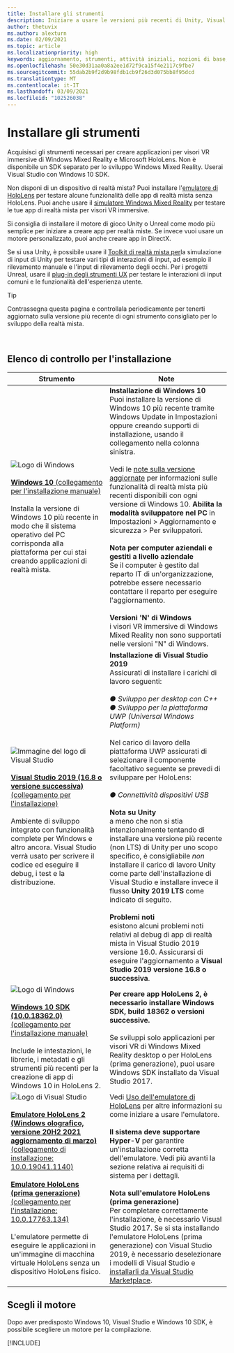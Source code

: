 ```yaml
---
title: Installare gli strumenti
description: Iniziare a usare le versioni più recenti di Unity, Visual Studio e degli strumenti consigliati per lo sviluppo per HoloLens e VR.
author: thetuvix
ms.author: alexturn
ms.date: 02/09/2021
ms.topic: article
ms.localizationpriority: high
keywords: aggiornamento, strumenti, attività iniziali, nozioni di base, unity, visual studio, toolkit, visore VR realtà mista, visore VR di windows mixed reality, visore per realtà virtuale, installazione, Windows, HoloLens, emulatore, unreal, openxr
ms.openlocfilehash: 50e30d31aa0a8a2ee1d72f9ca15f4e2117c9fbe7
ms.sourcegitcommit: 55dab2b9f2d9b98fdb1cb9f26d3d075bb8f95dcd
ms.translationtype: MT
ms.contentlocale: it-IT
ms.lasthandoff: 03/09/2021
ms.locfileid: "102526038"
---
```

# <a name="install-the-tools"></a>Installare gli strumenti

Acquisisci gli strumenti necessari per creare applicazioni per visori VR immersive di Windows Mixed Reality e Microsoft HoloLens. Non è disponibile un SDK separato per lo sviluppo Windows Mixed Reality. Userai Visual Studio con Windows 10 SDK.

Non disponi di un dispositivo di realtà mista? Puoi installare l'[emulatore di HoloLens](platform-capabilities-and-apis/using-the-hololens-emulator.md) per testare alcune funzionalità delle app di realtà mista senza HoloLens. Puoi anche usare il [simulatore Windows Mixed Reality](platform-capabilities-and-apis/using-the-windows-mixed-reality-simulator.md) per testare le tue app di realtà mista per visori VR immersive. 

Si consiglia di installare il motore di gioco Unity o Unreal come modo più semplice per iniziare a creare app per realtà miste. Se invece vuoi usare un motore personalizzato, puoi anche creare app in DirectX.

Se si usa Unity, è possibile usare il [Toolkit di realtà mista per](https://github.com/Microsoft/MixedRealityToolkit-Unity)la simulazione di input di Unity per testare vari tipi di interazioni di input, ad esempio il rilevamento manuale e l'input di rilevamento degli occhi. Per i progetti Unreal, usare il [plug-in degli strumenti UX](https://github.com/microsoft/MixedReality-UXTools-Unreal) per testare le interazioni di input comuni e le funzionalità dell'esperienza utente.

>[!TIP]
>Contrassegna questa pagina e controllala periodicamente per tenerti aggiornato sulla versione più recente di ogni strumento consigliato per lo sviluppo della realtà mista.

<br>

## <a name="installation-checklist"></a>Elenco di controllo per l'installazione


| Strumento | Note |
|---------|---------|
| ![Logo di Windows](images/Windows10_logo.png)<br><br><a href="https://www.microsoft.com/software-download/windows10" target="_blank">**Windows 10** (collegamento per l'installazione manuale)</a><br><br>Installa la versione di Windows 10 più recente in modo che il sistema operativo del PC corrisponda alla piattaforma per cui stai creando applicazioni di realtà mista.  | **Installazione di Windows 10** <br> Puoi installare la versione di Windows 10 più recente tramite Windows Update in Impostazioni oppure creando supporti di installazione, usando il collegamento nella colonna sinistra. <br><br>Vedi le [note sulla versione aggiornate](https://docs.microsoft.com/windows/mixed-reality/enthusiast-guide/release-notes-october-2018.md) per informazioni sulle funzionalità di realtà mista più recenti disponibili con ogni versione di Windows 10. **Abilita la modalità sviluppatore nel PC** in Impostazioni > Aggiornamento e sicurezza > Per sviluppatori. <br><br> **Nota per computer aziendali e gestiti a livello aziendale**<br>Se il computer è gestito dal reparto IT di un'organizzazione, potrebbe essere necessario contattare il reparto per eseguire l'aggiornamento. <br><br> **Versioni 'N' di Windows**<br> i visori VR immersive di Windows Mixed Reality non sono supportati nelle versioni "N" di Windows. |
| ![Immagine del logo di Visual Studio](images/visualstudio_logo.png)<br><br><a href="https://visualstudio.microsoft.com/downloads/" target="_blank">**Visual Studio 2019 (16.8 o versione successiva)** (collegamento per l'installazione)</a> <br><br>Ambiente di sviluppo integrato con funzionalità complete per Windows e altro ancora. Visual Studio verrà usato per scrivere il codice ed eseguire il debug, i test e la distribuzione. | **Installazione di Visual Studio 2019** <br> Assicurati di installare i carichi di lavoro seguenti: <br><br>*● Sviluppo per desktop con C++*<br>*● Sviluppo per la piattaforma UWP (Universal Windows Platform)*<br><br>Nel carico di lavoro della piattaforma UWP assicurati di selezionare il componente facoltativo seguente se prevedi di sviluppare per HoloLens:<br><br>*● Connettività dispositivi USB*<br><br>**Nota su Unity**<br>a meno che non si stia intenzionalmente tentando di installare una versione più recente (non LTS) di Unity per uno scopo specifico, è consigliabile *non* installare il carico di lavoro Unity come parte dell'installazione di Visual Studio e installare invece il flusso **Unity 2019 LTS** come indicato di seguito.<br><br>**Problemi noti**<br>esistono alcuni problemi noti relativi al debug di app di realtà mista in Visual Studio 2019 versione 16.0.  Assicurarsi di eseguire l'aggiornamento a **Visual Studio 2019 versione 16.8 o successiva**. |
| ![Logo di Windows](images/Windows10_logo.png)<br><br><a href="https://developer.microsoft.com//windows/downloads/windows-10-sdk" target="_blank">**Windows 10 SDK (10.0.18362.0)** (collegamento per l'installazione manuale)</a> <br><br>Include le intestazioni, le librerie, i metadati e gli strumenti più recenti per la creazione di app di Windows 10 in HoloLens 2. | **Per creare app HoloLens 2, è necessario installare Windows SDK, build 18362 o versioni successive.**<br> <br> Se sviluppi solo applicazioni per visori VR di Windows Mixed Reality desktop o per HoloLens (prima generazione), puoi usare Windows SDK installato da Visual Studio 2017. |
| ![Logo di Visual Studio](images/HoloLensIcon.jpg)<br><br><a href="https://go.microsoft.com/fwlink/?linkid=2156684" target="_blank">**Emulatore HoloLens 2 (Windows olografico, versione 20H2 2021 aggiornamento di marzo)** (collegamento di installazione: 10.0.19041.1140)</a><br> <br><a href="https://go.microsoft.com/fwlink/?linkid=2065980" target="_blank">**Emulatore HoloLens (prima generazione)** (collegamento per l'installazione: 10.0.17763.134)</a> <br><br>L'emulatore permette di eseguire le applicazioni in un'immagine di macchina virtuale HoloLens senza un dispositivo HoloLens fisico.<br> <br> | Vedi [Uso dell'emulatore di HoloLens](../develop/platform-capabilities-and-apis/using-the-hololens-emulator.md) per altre informazioni su come iniziare a usare l'emulatore.<br> <br> **Il sistema deve supportare Hyper-V** per garantire un'installazione corretta dell'emulatore. Vedi più avanti la sezione relativa ai requisiti di sistema per i dettagli. <br> <br> **Nota sull'emulatore HoloLens (prima generazione)** <br>  Per completare correttamente l'installazione, è necessario Visual Studio 2017. Se si sta installando l'emulatore HoloLens (prima generazione) con Visual Studio 2019, è necessario deselezionare i modelli di Visual Studio e [installarli da Visual Studio Marketplace](https://marketplace.visualstudio.com/items?itemName=WindowsMixedRealityteam.WindowsMixedRealityAppTemplatesVSIX). |

## <a name="choose-your-engine"></a>Scegli il motore

Dopo aver predisposto Windows 10, Visual Studio e Windows 10 SDK, è possibile scegliere un motore per la compilazione.

[!INCLUDE[](includes/tools-overview.md)]

